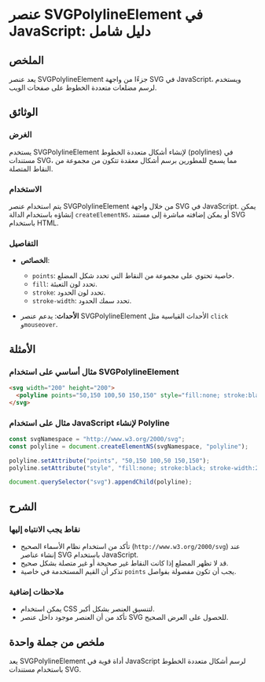 <!--
Meta Description: # عنصر SVGPolylineElement في JavaScript: دليل شامل ## الملخص يعد عنصر SVGPolylineElement جزءًا من واجهة SVG في JavaScript، ويستخدم لرسم مضلعات متعددة ...
Meta Keywords: svg, svgpolylineelement, javascript, polyline, stroke
-->

# عنصر SVGPolylineElement في JavaScript: دليل شامل

## الملخص
يعد عنصر SVGPolylineElement جزءًا من واجهة SVG في JavaScript، ويستخدم لرسم مضلعات متعددة الخطوط على صفحات الويب.

## الوثائق
### الغرض
يستخدم SVGPolylineElement لإنشاء أشكال متعددة الخطوط (polylines) في مستندات SVG، مما يسمح للمطورين برسم أشكال معقدة تتكون من مجموعة من النقاط المتصلة.

### الاستخدام
يتم استخدام عنصر SVGPolylineElement من خلال واجهة SVG في JavaScript. يمكن إنشاؤه باستخدام الدالة `createElementNS`، أو يمكن إضافته مباشرة إلى مستند SVG باستخدام HTML.

### التفاصيل
- **الخصائص**:
  - `points`: خاصية تحتوي على مجموعة من النقاط التي تحدد شكل المضلع.
  - `fill`: تحدد لون التعبئة.
  - `stroke`: تحدد لون الحدود.
  - `stroke-width`: تحدد سمك الحدود.
  
- **الأحداث**: يدعم عنصر SVGPolylineElement الأحداث القياسية مثل `click` و`mouseover`.

## الأمثلة
### مثال أساسي على استخدام SVGPolylineElement
```html
<svg width="200" height="200">
  <polyline points="50,150 100,50 150,150" style="fill:none; stroke:black; stroke-width:2" />
</svg>
```

### مثال على استخدام JavaScript لإنشاء Polyline
```javascript
const svgNamespace = "http://www.w3.org/2000/svg";
const polyline = document.createElementNS(svgNamespace, "polyline");

polyline.setAttribute("points", "50,150 100,50 150,150");
polyline.setAttribute("style", "fill:none; stroke:black; stroke-width:2");

document.querySelector("svg").appendChild(polyline);
```

## الشرح
### نقاط يجب الانتباه إليها
- تأكد من استخدام نظام الأسماء الصحيح (`http://www.w3.org/2000/svg`) عند إنشاء عناصر SVG باستخدام JavaScript.
- قد لا تظهر المضلع إذا كانت النقاط غير صحيحة أو غير متصلة بشكل صحيح.
- تذكر أن القيم المستخدمة في خاصية `points` يجب أن تكون مفصولة بفواصل.

### ملاحظات إضافية
- يمكن استخدام CSS لتنسيق العنصر بشكل أكبر.
- تأكد من أن العنصر موجود داخل عنصر SVG للحصول على العرض الصحيح.

## ملخص من جملة واحدة
يعد SVGPolylineElement أداة قوية في JavaScript لرسم أشكال متعددة الخطوط باستخدام مستندات SVG.